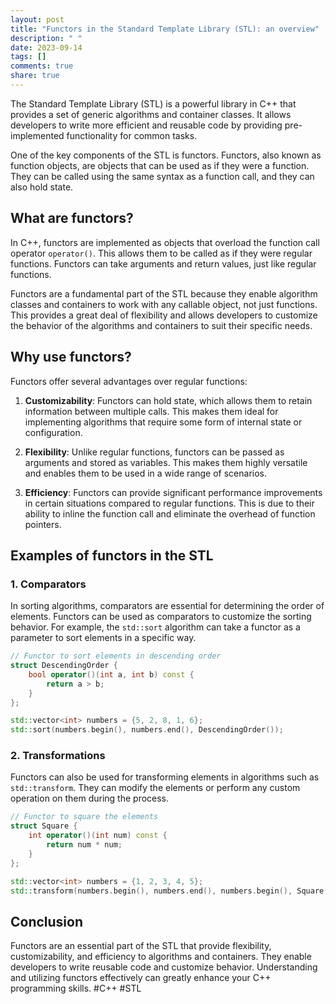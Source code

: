 ```yaml
---
layout: post
title: "Functors in the Standard Template Library (STL): an overview"
description: " "
date: 2023-09-14
tags: []
comments: true
share: true
---
```


The Standard Template Library (STL) is a powerful library in C++ that provides a set of generic algorithms and container classes. It allows developers to write more efficient and reusable code by providing pre-implemented functionality for common tasks.

One of the key components of the STL is functors. Functors, also known as function objects, are objects that can be used as if they were a function. They can be called using the same syntax as a function call, and they can also hold state.

## What are functors?

In C++, functors are implemented as objects that overload the function call operator `operator()`. This allows them to be called as if they were regular functions. Functors can take arguments and return values, just like regular functions.

Functors are a fundamental part of the STL because they enable algorithm classes and containers to work with any callable object, not just functions. This provides a great deal of flexibility and allows developers to customize the behavior of the algorithms and containers to suit their specific needs.

## Why use functors?

Functors offer several advantages over regular functions:

1. **Customizability**: Functors can hold state, which allows them to retain information between multiple calls. This makes them ideal for implementing algorithms that require some form of internal state or configuration.

2. **Flexibility**: Unlike regular functions, functors can be passed as arguments and stored as variables. This makes them highly versatile and enables them to be used in a wide range of scenarios.

3. **Efficiency**: Functors can provide significant performance improvements in certain situations compared to regular functions. This is due to their ability to inline the function call and eliminate the overhead of function pointers.

## Examples of functors in the STL

### 1. Comparators

In sorting algorithms, comparators are essential for determining the order of elements. Functors can be used as comparators to customize the sorting behavior. For example, the `std::sort` algorithm can take a functor as a parameter to sort elements in a specific way.

```cpp
// Functor to sort elements in descending order
struct DescendingOrder {
    bool operator()(int a, int b) const {
        return a > b;
    }
};

std::vector<int> numbers = {5, 2, 8, 1, 6};
std::sort(numbers.begin(), numbers.end(), DescendingOrder());
```

### 2. Transformations

Functors can also be used for transforming elements in algorithms such as `std::transform`. They can modify the elements or perform any custom operation on them during the process.

```cpp
// Functor to square the elements
struct Square {
    int operator()(int num) const {
        return num * num;
    }
};

std::vector<int> numbers = {1, 2, 3, 4, 5};
std::transform(numbers.begin(), numbers.end(), numbers.begin(), Square());
```

## Conclusion

Functors are an essential part of the STL that provide flexibility, customizability, and efficiency to algorithms and containers. They enable developers to write reusable code and customize behavior. Understanding and utilizing functors effectively can greatly enhance your C++ programming skills. #C++ #STL